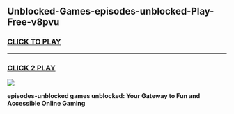 
## Unblocked-Games-episodes-unblocked-Play-Free-v8pvu
<h3>
<a href="https://premium76.site?title=episodes-unblocked&ref=12A">CLICK TO PLAY</a></h3>
<hr>

<h3>
<a href="https://premium76.site?title=episodes-unblocked&ref=12A">CLICK 2 PLAY</a>
  
</h3>

<a href="https://premium76.site?title=episodes-unblocked&ref=12A"><img src="https://clearcache.store/games.png"></a>


**episodes-unblocked games unblocked: Your Gateway to Fun and Accessible Online Gaming**
